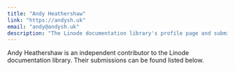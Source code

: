 ```yaml
---
title: "Andy Heathershaw"
link: "https://andysh.uk"
email: "andy@andysh.uk"
description: "The Linode documentation library's profile page and submission listing for Andy Heathershaw"
---
```


Andy Heathershaw is an independent contributor to the Linode documentation library. Their submissions can be found listed below.